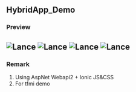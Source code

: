 ## HybridApp_Demo
### Preview
![Lance](http://portal.wegames.tw/tfmi_01.png)
![Lance](http://portal.wegames.tw/tfmi_02.png)
![Lance](http://portal.wegames.tw/tfmi_03.png)
![Lance](http://portal.wegames.tw/tfmi_04.png)
--
### Remark
1. Using AspNet Webapi2 + Ionic JS&CSS
2. For tfmi demo
